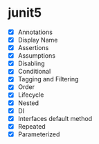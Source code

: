 # junit5

- [x] Annotations
- [x] Display Name
- [x] Assertions
- [x] Assumptions
- [x] Disabling
- [x] Conditional
- [x] Tagging and Filtering
- [x] Order
- [x] Lifecycle
- [x] Nested
- [x] DI
- [x] Interfaces default method
- [x] Repeated
- [x] Parameterized